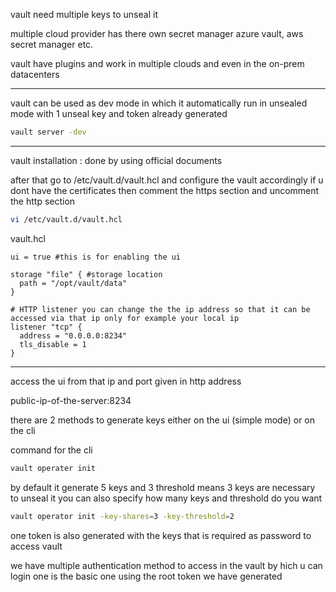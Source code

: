 vault need multiple keys to unseal it 

multiple cloud provider has there own secret manager azure vault, aws secret manager etc.

vault have plugins and work in multiple clouds and even in the on-prem datacenters

---

vault can be used as dev mode in which it automatically run in unsealed mode with 1 unseal key and token already generated
```bash
vault server -dev
```
---
vault installation : done by using official documents 

after that go to /etc/vault.d/vault.hcl and configure the vault accordingly if u dont have the certificates then comment the https section and uncomment the http section
```bash
vi /etc/vault.d/vault.hcl
```
vault.hcl

```hcl
ui = true #this is for enabling the ui

storage "file" { #storage location
  path = "/opt/vault/data"
}

# HTTP listener you can change the the ip address so that it can be accessed via that ip only for example your local ip
listener "tcp" {
  address = "0.0.0.0:8234"
  tls_disable = 1
}
```

---

access the ui from that ip and port given in http address

public-ip-of-the-server:8234

there are 2 methods to generate keys either on the ui (simple mode) or on the cli

command for the cli

```bash
vault operater init
```
by default it generate 5 keys and 3 threshold means 3 keys are necessary to unseal it you can also specify how many keys and threshold do you want
```bash
vault operator init -key-shares=3 -key-threshold=2
```
one token is also generated with the keys that is required as password to access vault

we have multiple authentication method to access in the vault by hich u can login
one is the basic one using the root token we have generated

